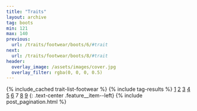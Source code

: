 ```yaml
---
title: "Traits"
layout: archive
tag: boots
min: 121
max: 140
previous:
  url: /traits/footwear/boots/6/#trait
next:
  url: /traits/footwear/boots/8/#trait
header:
  overlay_image: /assets/images/cover.jpg
  overlay_filter: rgba(0, 0, 0, 0.5)
---
```

{% include_cached trait-list-footwear %}
{% include tag-results %}
[1](/traits/footwear/boots/1/#trait) [2](/traits/footwear/boots/2/#trait) [3](/traits/footwear/boots/3/#trait) [4](/traits/footwear/boots/4/#trait) [5](/traits/footwear/boots/5/#trait) [6](/traits/footwear/boots/6/#trait) 7 [8](/traits/footwear/boots/8/#trait) [9](/traits/footwear/boots/9/#trait) 
{: .text-center .feature__item--left}
{% include post_pagination.html %}
